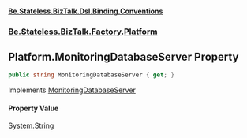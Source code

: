 #### [Be.Stateless.BizTalk.Dsl.Binding.Conventions](README.md 'README')
### [Be.Stateless.BizTalk.Factory](Be.Stateless.BizTalk.Factory.md 'Be.Stateless.BizTalk.Factory').[Platform](Platform.md 'Be.Stateless.BizTalk.Factory.Platform')

## Platform.MonitoringDatabaseServer Property

```csharp
public string MonitoringDatabaseServer { get; }
```

Implements [MonitoringDatabaseServer](IProvideDatabaseNames.MonitoringDatabaseServer.md 'Be.Stateless.BizTalk.Dsl.Environment.Settings.Convention.IProvideDatabaseNames.MonitoringDatabaseServer')

#### Property Value
[System.String](https://docs.microsoft.com/en-us/dotnet/api/System.String 'System.String')